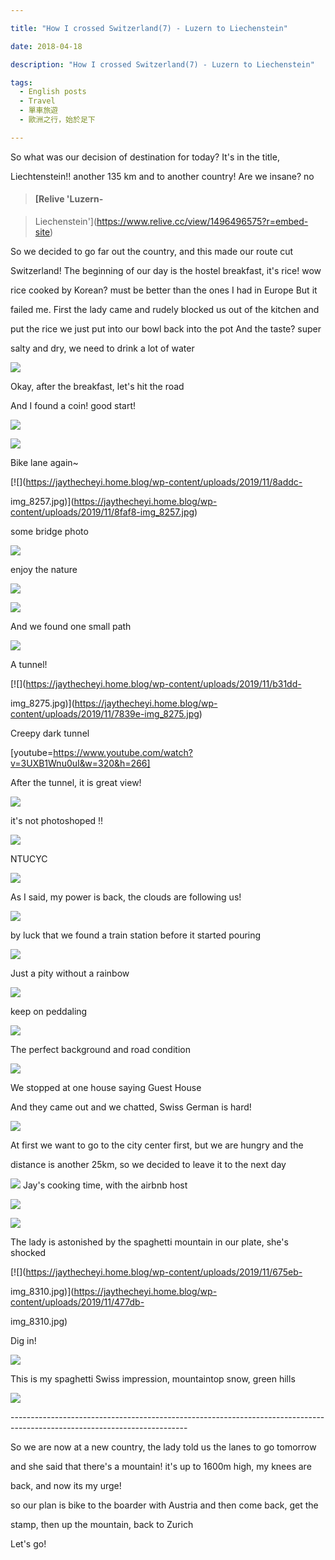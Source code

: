 ```yaml
---

title: "How I crossed Switzerland(7) - Luzern to Liechenstein"

date: 2018-04-18

description: "How I crossed Switzerland(7) - Luzern to Liechenstein"

tags:
  - English posts
  - Travel
  - 單車旅遊
  - 歐洲之行，始於足下

---
```


So what was our decision of destination for today? It's in the title,

Liechtenstein!! another 135 km and to another country! Are we insane? no

> #### [Relive 'Luzern-

> Liechenstein'](https://www.relive.cc/view/1496496575?r=embed-site)

So we decided to go far out the country, and this made our route cut

Switzerland! The beginning of our day is the hostel breakfast, it's rice! wow

rice cooked by Korean? must be better than the ones I had in Europe But it

failed me. First the lady came and rudely blocked us out of the kitchen and

put the rice we just put into our bowl back into the pot And the taste? super

salty and dry, we need to drink a lot of water

[![](https://jaythecheyi.home.blog/wp-content/uploads/2019/11/b937f-img_6234.jpg)](https://jaythecheyi.home.blog/wp-content/uploads/2019/11/82d8d-img_6234.jpg)

Okay, after the breakfast, let's hit the road

And I found a coin! good start!

[![](https://jaythecheyi.home.blog/wp-content/uploads/2019/11/a17f6-img_6238.jpg)](https://jaythecheyi.home.blog/wp-content/uploads/2019/11/467f3-img_6238.jpg)

[![](https://jaythecheyi.home.blog/wp-content/uploads/2019/11/9c988-img_8255.jpg)](https://jaythecheyi.home.blog/wp-content/uploads/2019/11/5c263-img_8255.jpg)

Bike lane again~

[![](https://jaythecheyi.home.blog/wp-content/uploads/2019/11/8addc-

img_8257.jpg)](https://jaythecheyi.home.blog/wp-content/uploads/2019/11/8faf8-img_8257.jpg)

some bridge photo

[![](https://jaythecheyi.home.blog/wp-content/uploads/2019/11/b3228-img_6249.jpg)](https://jaythecheyi.home.blog/wp-content/uploads/2019/11/58744-img_6249.jpg)

enjoy the nature

[![](https://jaythecheyi.home.blog/wp-content/uploads/2019/11/ced34-img_8267.jpg)](https://jaythecheyi.home.blog/wp-content/uploads/2019/11/cac0b-img_8267.jpg)

[![](https://jaythecheyi.home.blog/wp-content/uploads/2019/11/31069-img_8270.jpg)](https://jaythecheyi.home.blog/wp-content/uploads/2019/11/4737a-img_8270.jpg)

And we found one small path

[![](https://jaythecheyi.home.blog/wp-content/uploads/2019/11/d0805-img_8272.jpg)](https://jaythecheyi.home.blog/wp-content/uploads/2019/11/0d035-img_8272.jpg)

A tunnel!

[![](https://jaythecheyi.home.blog/wp-content/uploads/2019/11/b31dd-

img_8275.jpg)](https://jaythecheyi.home.blog/wp-content/uploads/2019/11/7839e-img_8275.jpg)

Creepy dark tunnel

[youtube=https://www.youtube.com/watch?v=3UXB1Wnu0uI&w=320&h=266]

After the tunnel, it is great view!

[![](https://jaythecheyi.home.blog/wp-content/uploads/2019/11/4b20c-img_8287-effects.jpg)](https://jaythecheyi.home.blog/wp-content/uploads/2019/11/3f1f8-img_8287-effects.jpg)

it's not photoshoped !!

[![](https://jaythecheyi.home.blog/wp-content/uploads/2019/11/2d8b0-img_6270.jpg)](https://jaythecheyi.home.blog/wp-content/uploads/2019/11/88fde-img_6270.jpg)

NTUCYC

[![](https://jaythecheyi.home.blog/wp-content/uploads/2019/11/2d9e4-img_6273.jpg)](https://jaythecheyi.home.blog/wp-content/uploads/2019/11/1d79f-img_6273.jpg)

As I said, my power is back, the clouds are following us!

[![](https://jaythecheyi.home.blog/wp-content/uploads/2019/11/38a89-img_8295.jpg)](https://jaythecheyi.home.blog/wp-content/uploads/2019/11/efff5-img_8295.jpg)

by luck that we found a train station before it started pouring

[![](https://jaythecheyi.home.blog/wp-content/uploads/2019/11/77fd1-img_6281.jpg)](https://jaythecheyi.home.blog/wp-content/uploads/2019/11/72ab0-img_6281.jpg)

Just a pity without a rainbow

[![](https://jaythecheyi.home.blog/wp-content/uploads/2019/11/abf03-img_6256.jpg)](https://jaythecheyi.home.blog/wp-content/uploads/2019/11/8f701-img_6256.jpg)

keep on peddaling

[![](https://jaythecheyi.home.blog/wp-content/uploads/2019/11/970a8-img_8299.jpg)](https://jaythecheyi.home.blog/wp-content/uploads/2019/11/80407-img_8299.jpg)

The perfect background and road condition

[![](https://jaythecheyi.home.blog/wp-content/uploads/2019/11/915f8-img_6285.jpg)](https://jaythecheyi.home.blog/wp-content/uploads/2019/11/0406f-img_6285.jpg)

We stopped at one house saying Guest House

And they came out and we chatted, Swiss German is hard!

[![](https://jaythecheyi.home.blog/wp-content/uploads/2019/11/18951-img_6289.jpg)](https://jaythecheyi.home.blog/wp-content/uploads/2019/11/862ea-img_6289.jpg)

At first we want to go to the city center first, but we are hungry and the

distance is another 25km, so we decided to leave it to the next day

![](https://jaythecheyi.home.blog/wp-content/uploads/2019/11/87eb3-img_8303.jpg)
Jay's cooking time, with the airbnb host

[![](https://jaythecheyi.home.blog/wp-content/uploads/2019/11/6ed24-img_6298.jpg)](https://jaythecheyi.home.blog/wp-content/uploads/2019/11/6e5ad-img_6298.jpg)

[![](https://jaythecheyi.home.blog/wp-content/uploads/2019/11/df13f-img_6299.jpg)](https://jaythecheyi.home.blog/wp-content/uploads/2019/11/42aeb-img_6299.jpg)

The lady is astonished by the spaghetti mountain in our plate, she's shocked

[![](https://jaythecheyi.home.blog/wp-content/uploads/2019/11/675eb-

img_8310.jpg)](https://jaythecheyi.home.blog/wp-content/uploads/2019/11/477db-

img_8310.jpg)

Dig in!

[![](https://jaythecheyi.home.blog/wp-content/uploads/2019/11/36996-img_8311.jpg)](https://jaythecheyi.home.blog/wp-content/uploads/2019/11/7ed86-img_8311.jpg)

This is my spaghetti Swiss impression, mountaintop snow, green hills

[![](https://jaythecheyi.home.blog/wp-content/uploads/2019/11/41ef6-img_8316.jpg)](https://jaythecheyi.home.blog/wp-content/uploads/2019/11/13976-img_8316.jpg)

\--------------------------------------------------------------------------------------------------------------------------

So we are now at a new country, the lady told us the lanes to go tomorrow

and she said that there's a mountain! it's up to 1600m high, my knees are

back, and now its my urge!

so our plan is bike to the boarder with Austria and then come back, get the

stamp, then up the mountain, back to Zurich

Let's go!

